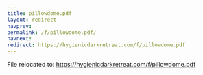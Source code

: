 ```yaml
---
title: pillowdome.pdf
layout: redirect
navprev: 
permalink: /f/pillowdome.pdf/
navnext: 
redirect: https://hygienicdarkretreat.com/f/pillowdome.pdf
---
```


File relocated to: <https://hygienicdarkretreat.com/f/pillowdome.pdf>
